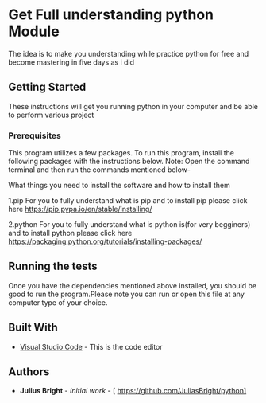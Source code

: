 # Get Full understanding python Module


The idea  is to make you understanding while practice python for free and become mastering in five days as i did

## Getting Started

These instructions will get you running python in your computer and be able to perform various project


### Prerequisites
This program utilizes a few packages. To run this program, install the following packages with the instructions below. Note: Open the command terminal and then run the commands mentioned below-


What things you need to install the software and how to install them

1.pip 
For you to fully understand what is pip and to install pip please click here https://pip.pypa.io/en/stable/installing/

2.python
For you to fully understand what is python is(for very begginers) and to install python please click here https://packaging.python.org/tutorials/installing-packages/




## Running the tests

Once you have the dependencies mentioned above installed, you should be good to run the program.Please note you can run or open this file at any computer type of your choice.


## Built With

* [Visual Studio Code](https://code.visualstudio.com/) - This is the code editor




## Authors

* **Julius Bright** - *Initial work* - [ https://github.com/JuliasBright/python]



